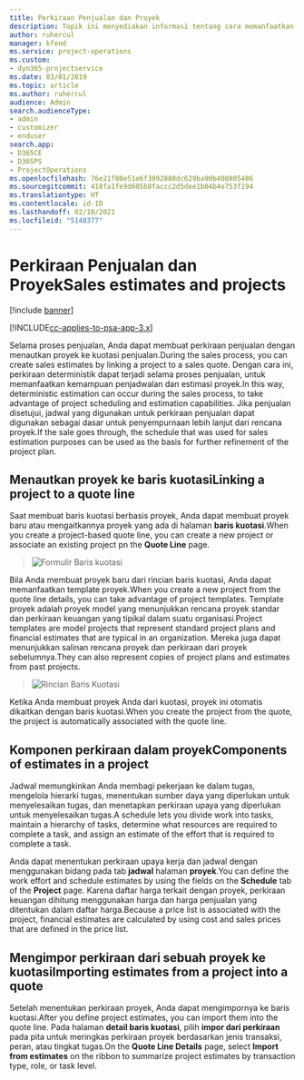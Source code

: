 ```yaml
---
title: Perkiraan Penjualan dan Proyek
description: Topik ini menyediakan informasi tentang cara memanfaatkan jadwal dan perkiraan dalam proses penjualan.
author: ruhercul
manager: kfend
ms.service: project-operations
ms.custom:
- dyn365-projectservice
ms.date: 03/01/2019
ms.topic: article
ms.author: ruhercul
audience: Admin
search.audienceType:
- admin
- customizer
- enduser
search.app:
- D365CE
- D365PS
- ProjectOperations
ms.openlocfilehash: 76e21f80e51e6f3092880dc629ba90b400805486
ms.sourcegitcommit: 418fa1fe9d605b8faccc2d5dee1b04b4e753f194
ms.translationtype: HT
ms.contentlocale: id-ID
ms.lasthandoff: 02/10/2021
ms.locfileid: "5148377"
---
```

# <a name="sales-estimates-and-projects"></a><span data-ttu-id="0dffe-103">Perkiraan Penjualan dan Proyek</span><span class="sxs-lookup"><span data-stu-id="0dffe-103">Sales estimates and projects</span></span>

[!include [banner](../includes/psa-now-project-operations.md)]

[!INCLUDE[cc-applies-to-psa-app-3.x](../includes/cc-applies-to-psa-app-3x.md)]

<span data-ttu-id="0dffe-104">Selama proses penjualan, Anda dapat membuat perkiraan penjualan dengan menautkan proyek ke kuotasi penjualan.</span><span class="sxs-lookup"><span data-stu-id="0dffe-104">During the sales process, you can create sales estimates by linking a project to a sales quote.</span></span> <span data-ttu-id="0dffe-105">Dengan cara ini, perkiraan deterministik dapat terjadi selama proses penjualan, untuk memanfaatkan kemampuan penjadwalan dan estimasi proyek.</span><span class="sxs-lookup"><span data-stu-id="0dffe-105">In this way, deterministic estimation can occur during the sales process, to take advantage of project scheduling and estimation capabilities.</span></span> <span data-ttu-id="0dffe-106">Jika penjualan disetujui, jadwal yang digunakan untuk perkiraan penjualan dapat digunakan sebagai dasar untuk penyempurnaan lebih lanjut dari rencana proyek.</span><span class="sxs-lookup"><span data-stu-id="0dffe-106">If the sale goes through, the schedule that was used for sales estimation purposes can be used as the basis for further refinement of the project plan.</span></span>

## <a name="linking-a-project-to-a-quote-line"></a><span data-ttu-id="0dffe-107">Menautkan proyek ke baris kuotasi</span><span class="sxs-lookup"><span data-stu-id="0dffe-107">Linking a project to a quote line</span></span>

<span data-ttu-id="0dffe-108">Saat membuat baris kuotasi berbasis proyek, Anda dapat membuat proyek baru atau mengaitkannya proyek yang ada di halaman **baris kuotasi**.</span><span class="sxs-lookup"><span data-stu-id="0dffe-108">When you create a project-based quote line, you can create a new project or associate an existing project pn the **Quote Line** page.</span></span> 

> ![Formulir Baris kuotasi](media/project-8.png)
 
<span data-ttu-id="0dffe-110">Bila Anda membuat proyek baru dari rincian baris kuotasi, Anda dapat memanfaatkan template proyek.</span><span class="sxs-lookup"><span data-stu-id="0dffe-110">When you create a new project from the quote line details, you can take advantage of project templates.</span></span> <span data-ttu-id="0dffe-111">Template proyek adalah proyek model yang menunjukkan rencana proyek standar dan perkiraan keuangan yang tipikal dalam suatu organisasi.</span><span class="sxs-lookup"><span data-stu-id="0dffe-111">Project templates are model projects that represent standard project plans and financial estimates that are typical in an organization.</span></span> <span data-ttu-id="0dffe-112">Mereka juga dapat menunjukkan salinan rencana proyek dan perkiraan dari proyek sebelumnya.</span><span class="sxs-lookup"><span data-stu-id="0dffe-112">They can also represent copies of project plans and estimates from past projects.</span></span>

> ![Rincian Baris Kuotasi](media/project-9.png)
  
<span data-ttu-id="0dffe-114">Ketika Anda membuat proyek Anda dari kuotasi, proyek ini otomatis dikaitkan dengan baris kuotasi.</span><span class="sxs-lookup"><span data-stu-id="0dffe-114">When you create the project from the quote, the project is automatically associated with the quote line.</span></span>

## <a name="components-of-estimates-in-a-project"></a><span data-ttu-id="0dffe-115">Komponen perkiraan dalam proyek</span><span class="sxs-lookup"><span data-stu-id="0dffe-115">Components of estimates in a project</span></span>

<span data-ttu-id="0dffe-116">Jadwal memungkinkan Anda membagi pekerjaan ke dalam tugas, mengelola hierarki tugas, menentukan sumber daya yang diperlukan untuk menyelesaikan tugas, dan menetapkan perkiraan upaya yang diperlukan untuk menyelesaikan tugas.</span><span class="sxs-lookup"><span data-stu-id="0dffe-116">A schedule lets you divide work into tasks, maintain a hierarchy of tasks, determine what resources are required to complete a task, and assign an estimate of the effort that is required to complete a task.</span></span>

<span data-ttu-id="0dffe-117">Anda dapat menentukan perkiraan upaya kerja dan jadwal dengan menggunakan bidang pada tab **jadwal** halaman **proyek**.</span><span class="sxs-lookup"><span data-stu-id="0dffe-117">You can define the work effort and schedule estimates by using the fields on the **Schedule** tab of the **Project** page.</span></span> <span data-ttu-id="0dffe-118">Karena daftar harga terkait dengan proyek, perkiraan keuangan dihitung menggunakan harga dan harga penjualan yang ditentukan dalam daftar harga.</span><span class="sxs-lookup"><span data-stu-id="0dffe-118">Because a price list is associated with the project, financial estimates are calculated by using cost and sales prices that are defined in the price list.</span></span>

## <a name="importing-estimates-from-a-project-into-a-quote"></a><span data-ttu-id="0dffe-119">Mengimpor perkiraan dari sebuah proyek ke kuotasi</span><span class="sxs-lookup"><span data-stu-id="0dffe-119">Importing estimates from a project into a quote</span></span>

<span data-ttu-id="0dffe-120">Setelah menentukan perkiraan proyek, Anda dapat mengimpornya ke baris kuotasi.</span><span class="sxs-lookup"><span data-stu-id="0dffe-120">After you define project estimates, you can import them into the quote line.</span></span> <span data-ttu-id="0dffe-121">Pada halaman **detail baris kuotasi**, pilih **impor dari perkiraan** pada pita untuk meringkas perkiraan proyek berdasarkan jenis transaksi, peran, atau tingkat tugas.</span><span class="sxs-lookup"><span data-stu-id="0dffe-121">On the **Quote Line Details** page, select **Import from estimates** on the ribbon to summarize project estimates by transaction type, role, or task level.</span></span>
